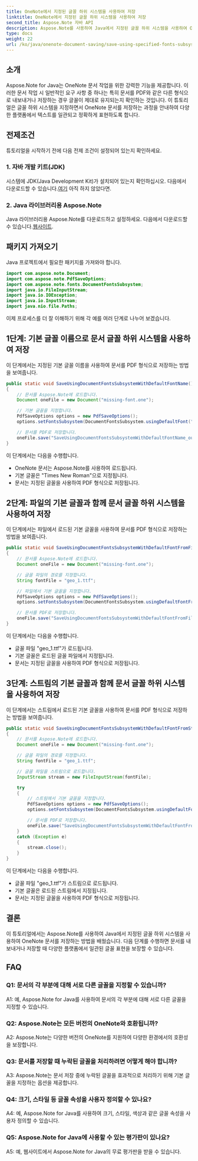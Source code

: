 ```yaml
---
title: OneNote에서 지정된 글꼴 하위 시스템을 사용하여 저장
linktitle: OneNote에서 지정된 글꼴 하위 시스템을 사용하여 저장
second_title: Aspose.Note 자바 API
description: Aspose.Note를 사용하여 Java에서 지정된 글꼴 하위 시스템을 사용하여 OneNote 문서를 저장하는 방법을 알아보세요. 플랫폼 전체에서 손쉽게 일관된 글꼴 표현을 보장합니다.
type: docs
weight: 22
url: /ko/java/onenote-document-saving/save-using-specified-fonts-subsystem/
---
```

## 소개

Aspose.Note for Java는 OneNote 문서 작업을 위한 강력한 기능을 제공합니다. 이러한 문서 작업 시 일반적인 요구 사항 중 하나는 특히 문서를 PDF와 같은 다른 형식으로 내보내거나 저장하는 경우 글꼴이 제대로 유지되는지 확인하는 것입니다. 이 튜토리얼은 글꼴 하위 시스템을 지정하면서 OneNote 문서를 저장하는 과정을 안내하여 다양한 플랫폼에서 텍스트를 일관되고 정확하게 표현하도록 합니다.

## 전제조건

튜토리얼을 시작하기 전에 다음 전제 조건이 설정되어 있는지 확인하세요.

### 1. 자바 개발 키트(JDK)

 시스템에 JDK(Java Development Kit)가 설치되어 있는지 확인하십시오. 다음에서 다운로드할 수 있습니다.[여기](https://www.oracle.com/java/technologies/javase-jdk15-downloads.html) 아직 하지 않았다면.

### 2. Java 라이브러리용 Aspose.Note

 Java 라이브러리용 Aspose.Note를 다운로드하고 설정하세요. 다음에서 다운로드할 수 있습니다.[웹사이트](https://releases.aspose.com/note/java/).

## 패키지 가져오기

Java 프로젝트에서 필요한 패키지를 가져와야 합니다.

```java
import com.aspose.note.Document;
import com.aspose.note.PdfSaveOptions;
import com.aspose.note.fonts.DocumentFontsSubsystem;
import java.io.FileInputStream;
import java.io.IOException;
import java.io.InputStream;
import java.nio.file.Paths;
```

이제 프로세스를 더 잘 이해하기 위해 각 예를 여러 단계로 나누어 보겠습니다.

## 1단계: 기본 글꼴 이름으로 문서 글꼴 하위 시스템을 사용하여 저장

이 단계에서는 지정된 기본 글꼴 이름을 사용하여 문서를 PDF 형식으로 저장하는 방법을 보여줍니다.

```java
public static void SaveUsingDocumentFontsSubsystemWithDefaultFontName() throws IOException
{
    // 문서를 Aspose.Note에 로드합니다.
    Document oneFile = new Document("missing-font.one");

    // 기본 글꼴을 지정합니다.
    PdfSaveOptions options = new PdfSaveOptions();
    options.setFontsSubsystem(DocumentFontsSubsystem.usingDefaultFont("Times New Roman"));

    // 문서를 PDF로 저장합니다.
    oneFile.save("SaveUsingDocumentFontsSubsystemWithDefaultFontName_out.pdf", options);
}
```

이 단계에서는 다음을 수행합니다.
- OneNote 문서는 Aspose.Note를 사용하여 로드됩니다.
- 기본 글꼴은 "Times New Roman"으로 지정됩니다.
- 문서는 지정된 글꼴을 사용하여 PDF 형식으로 저장됩니다.

## 2단계: 파일의 기본 글꼴과 함께 문서 글꼴 하위 시스템을 사용하여 저장

이 단계에서는 파일에서 로드된 기본 글꼴을 사용하여 문서를 PDF 형식으로 저장하는 방법을 보여줍니다.

```java
public static void SaveUsingDocumentFontsSubsystemWithDefaultFontFromFile() throws IOException
{
    // 문서를 Aspose.Note에 로드합니다.
    Document oneFile = new Document("missing-font.one");

    // 글꼴 파일의 경로를 지정합니다.
    String fontFile = "geo_1.ttf";

    // 파일에서 기본 글꼴을 지정합니다.
    PdfSaveOptions options = new PdfSaveOptions();
    options.setFontsSubsystem(DocumentFontsSubsystem.usingDefaultFontFromFile(fontFile));

    // 문서를 PDF로 저장합니다.
    oneFile.save("SaveUsingDocumentFontsSubsystemWithDefaultFontFromFile_out.pdf", options);
}
```

이 단계에서는 다음을 수행합니다.
- 글꼴 파일 "geo_1.ttf"가 로드됩니다.
- 기본 글꼴은 로드된 글꼴 파일에서 지정됩니다.
- 문서는 지정된 글꼴을 사용하여 PDF 형식으로 저장됩니다.

## 3단계: 스트림의 기본 글꼴과 함께 문서 글꼴 하위 시스템을 사용하여 저장

이 단계에서는 스트림에서 로드된 기본 글꼴을 사용하여 문서를 PDF 형식으로 저장하는 방법을 보여줍니다.

```java
public static void SaveUsingDocumentFontsSubsystemWithDefaultFontFromStream() throws IOException
{
    // 문서를 Aspose.Note에 로드합니다.
    Document oneFile = new Document("missing-font.one");

    // 글꼴 파일의 경로를 지정합니다.
    String fontFile = "geo_1.ttf";

    // 글꼴 파일을 스트림으로 로드합니다.
    InputStream stream = new FileInputStream(fontFile);

    try
    {
        // 스트림에서 기본 글꼴을 지정합니다.
        PdfSaveOptions options = new PdfSaveOptions();
        options.setFontsSubsystem(DocumentFontsSubsystem.usingDefaultFontFromStream(stream));

        // 문서를 PDF로 저장합니다.
        oneFile.save("SaveUsingDocumentFontsSubsystemWithDefaultFontFromStream_out.pdf", options);
    }
    catch (Exception e)
    {
        stream.close();
    }
}
```

이 단계에서는 다음을 수행합니다.
- 글꼴 파일 "geo_1.ttf"가 스트림으로 로드됩니다.
- 기본 글꼴은 로드된 스트림에서 지정됩니다.
- 문서는 지정된 글꼴을 사용하여 PDF 형식으로 저장됩니다.

## 결론

이 튜토리얼에서는 Aspose.Note를 사용하여 Java에서 지정된 글꼴 하위 시스템을 사용하여 OneNote 문서를 저장하는 방법을 배웠습니다. 다음 단계를 수행하면 문서를 내보내거나 저장할 때 다양한 플랫폼에서 일관된 글꼴 표현을 보장할 수 있습니다.

## FAQ

### Q1: 문서의 각 부분에 대해 서로 다른 글꼴을 지정할 수 있습니까?

A1: 예, Aspose.Note for Java를 사용하여 문서의 각 부분에 대해 서로 다른 글꼴을 지정할 수 있습니다.

### Q2: Aspose.Note는 모든 버전의 OneNote와 호환됩니까?

A2: Aspose.Note는 다양한 버전의 OneNote를 지원하여 다양한 환경에서의 호환성을 보장합니다.

### Q3: 문서를 저장할 때 누락된 글꼴을 처리하려면 어떻게 해야 합니까?

A3: Aspose.Note는 문서 저장 중에 누락된 글꼴을 효과적으로 처리하기 위해 기본 글꼴을 지정하는 옵션을 제공합니다.

### Q4: 크기, 스타일 등 글꼴 속성을 사용자 정의할 수 있나요?

A4: 예, Aspose.Note for Java를 사용하여 크기, 스타일, 색상과 같은 글꼴 속성을 사용자 정의할 수 있습니다.

### Q5: Aspose.Note for Java에 사용할 수 있는 평가판이 있나요?

A5: 예, 웹사이트에서 Aspose.Note for Java의 무료 평가판을 받을 수 있습니다.